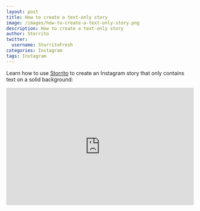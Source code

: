 ```yaml
---
layout: post
title: How to create a text-only story
image: /images/how-to-create-a-text-only-story.png
description: How to create a text-only story
author: Storrito
twitter:
  username: StorritoFresh
categories: Instagram
tags: Instagram
---
```


Learn how to use [Storrito](https://storrito.com) to create an Instagram story that only contains text on a solid background:

<iframe style="width: 560px; height: 315px; max-width: 100%" src="https://www.youtube.com/embed/0hYY_dJHwcU?rel=0" frameborder="0" allow="autoplay; encrypted-media" allowfullscreen></iframe>